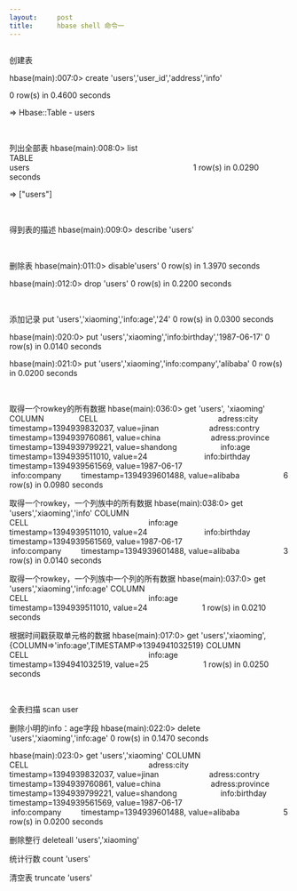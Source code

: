```yaml
---
layout:     post
title:      hbase shell 命令一
---
```

<div id="article_content" class="article_content clearfix csdn-tracking-statistics" data-pid="blog" data-mod="popu_307" data-dsm="post">
								            <link rel="stylesheet" href="https://csdnimg.cn/release/phoenix/template/css/ck_htmledit_views-f76675cdea.css">
						<div class="htmledit_views" id="content_views">
                
<pre><span style="font-family:Arial;font-size:12px;background-color:rgb(255,255,255);"></span></pre><p>创建表</p><p>hbase(main):007:0&gt; create 'users','user_id','address','info'
0 row(s) in 0.4600 seconds</p><p>=&gt; Hbase::Table - users</p><p> </p><p>列出全部表
hbase(main):008:0&gt; list
TABLE                                                                           
users                                                                           
1 row(s) in 0.0290 seconds</p><p>=&gt; ["users"]
</p><p> </p><p>得到表的描述
hbase(main):009:0&gt; describe 'users'</p><p> </p><p>删除表
hbase(main):011:0&gt; disable'users'
0 row(s) in 1.3970 seconds</p><p>hbase(main):012:0&gt; drop 'users'
0 row(s) in 0.2200 seconds</p><p> </p><p>添加记录
put 'users','xiaoming','info:age','24'
0 row(s) in 0.0300 seconds</p><p>hbase(main):020:0&gt; put 'users','xiaoming','info:birthday','1987-06-17'
0 row(s) in 0.0140 seconds</p><p>hbase(main):021:0&gt; put 'users','xiaoming','info:company','alibaba'
0 row(s) in 0.0200 seconds</p><p> </p><p>取得一个rowkey的所有数据
hbase(main):036:0&gt; get 'users', 'xiaoming'
COLUMN                CELL                                                      
 adress:city          timestamp=1394939832037, value=jinan                      
 adress:contry        timestamp=1394939760861, value=china                      
 adress:province      timestamp=1394939799221, value=shandong                   
 info:age             timestamp=1394939511010, value=24                         
 info:birthday        timestamp=1394939561569, value=1987-06-17                 
 info:company         timestamp=1394939601488, value=alibaba                    
 6 row(s) in 0.0980 seconds</p><p>
取得一个rowkey，一个列族中的所有数据
hbase(main):038:0&gt; get 'users','xiaoming','info'
COLUMN                CELL                                                      
 info:age             timestamp=1394939511010, value=24                         
 info:birthday        timestamp=1394939561569, value=1987-06-17                 
 info:company         timestamp=1394939601488, value=alibaba                    
3 row(s) in 0.0140 seconds</p><p>
取得一个rowkey，一个列族中一个列的所有数据
hbase(main):037:0&gt; get 'users','xiaoming','info:age'
COLUMN                CELL                                                      
 info:age             timestamp=1394939511010, value=24                         
1 row(s) in 0.0210 seconds</p><p>
根据时间戳获取单元格的数据
hbase(main):017:0&gt; get 'users','xiaoming',{COLUMN=&gt;'info:age',TIMESTAMP=&gt;1394941032519}
COLUMN                CELL                                                      
 info:age             timestamp=1394941032519, value=25                         
1 row(s) in 0.0250 seconds</p><p> </p><p>全表扫描
scan user</p><p>
删除小明的info：age字段
hbase(main):022:0&gt; delete 'users','xiaoming','info:age'
0 row(s) in 0.1470 seconds</p><p>hbase(main):023:0&gt; get 'users','xiaoming'
COLUMN                CELL                                                      
 adress:city          timestamp=1394939832037, value=jinan                      
 adress:contry        timestamp=1394939760861, value=china                      
 adress:province      timestamp=1394939799221, value=shandong                   
 info:birthday        timestamp=1394939561569, value=1987-06-17                 
 info:company         timestamp=1394939601488, value=alibaba                    
5 row(s) in 0.0200 seconds</p><p>
删除整行
deleteall 'users','xiaoming'</p><p>统计行数
count 'users'</p><p>清空表
truncate 'users'
</p>
            </div>
                </div>